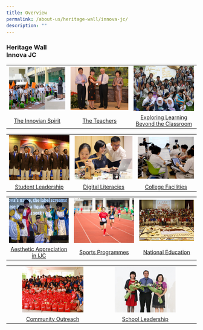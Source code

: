 ```yaml
---
title: Overview
permalink: /about-us/heritage-wall/innova-jc/
description: ""
---
```

### **Heritage Wall**<br>**Innova JC**

<table>
	<tr>
    <td style= "text-align: center;">
			<a href="/about-us/heritage-wall/innova-jc/the-innovian-spirit/"><img src="/images/innovajc1.jpg"></a>
		</td>
		<td style= "text-align: center;">
			<a href="/about-us/heritage-wall/innova-jc/the-teachers/"><img src="/images/innovajc2.jpg"></a>
		</td>
    <td style= "text-align: center;">
			<a href="/about-us/heritage-wall/innova-jc/exploring-learning-beyond-the-classroom/"><img src="/images/innovajc3.jpg"></a>
		</td>
	</tr>
		<tr>
    <td style= "text-align: center;">
			<a href="/about-us/heritage-wall/innova-jc/the-innovian-spirit/">The Innovian Spirit</a>
</td>
		<td style= "text-align: center;">			
			<a href="/about-us/heritage-wall/innova-jc/the-teachers/">The Teachers</a>
</td>
    <td style= "text-align: center;">
			<a href="/about-us/heritage-wall/innova-jc/exploring-learning-beyond-the-classroom/">Exploring Learning Beyond the Classroom</a>
		</td>
	</tr>
</table>
	
<table>
	<tr>
    <td style= "text-align: center;">
			<a href="/about-us/heritage-wall/innova-jc/student-leadership/"><img src="/images/innovajc4.jpg"></a>
		</td>
		<td style= "text-align: center;">
			<a href="/about-us/heritage-wall/innova-jc/digital-literacies/"><img src="/images/innovajc5.jpg"></a>
		</td>
    <td style= "text-align: center;">
			<a href="/about-us/heritage-wall/innova-jc/college-facilities/"><img src="/images/innovajc6.jpg"></a>
		</td>
	</tr>
		<tr>
    <td style= "text-align: center;">
			<a href="/about-us/heritage-wall/innova-jc/student-leadership/">Student Leadership</a>
</td>
		<td style= "text-align: center;">			
			<a href="/about-us/heritage-wall/innova-jc/digital-literacies/">Digital Literacies</a>
</td>
    <td style= "text-align: center;">
			<a href="/about-us/heritage-wall/innova-jc/college-facilities/">College Facilities</a>
		</td>
	</tr>
</table>

<table>
	<tr>
    <td style= "text-align: center;">
			<a href="/about-us/heritage-wall/innova-jc/aesthetic-appreciation/"><img src="/images/innovajc7.jpg"></a>
		</td>
		<td style= "text-align: center;">
			<a href="/about-us/heritage-wall/innova-jc/sports-programmes/"><img src="/images/innovajc8.jpg"></a>
		</td>
    <td style= "text-align: center;">
			<a href="/about-us/heritage-wall/innova-jc/national-education/"><img src="/images/innovajc9.jpg"></a>
		</td>
	</tr>
		<tr>
    <td style= "text-align: center;">
			<a href="/about-us/heritage-wall/innova-jc/aesthetic-appreciation/">Aesthetic Appreciation in IJC</a>
</td>
		<td style= "text-align: center;">			
			<a href="/about-us/heritage-wall/innova-jc/sports-programmes/">Sports Programmes</a>
</td>
    <td style= "text-align: center;">
			<a href="/about-us/heritage-wall/innova-jc/national-education/">National Education</a>
		</td>
	</tr>
</table>

<table>
	<tr>
    <td style= "text-align: center;">
			<a href="/about-us/heritage-wall/innova-jc/community-outreach/"><img style="width:70%" src="/images/innovajc10.jpg"></a>
		</td>
		<td style= "text-align: center;">
				<a href="/about-us/heritage-wall/innova-jc/sports-programmes/"><img style="width:70%" src="/images/innovajc11.jpg"></a>
		</td>
    <td style= "text-align: center;">
		</td>
	</tr>
		<tr>
    <td style= "text-align: center;">
			<a href="/about-us/heritage-wall/innova-jc/community-outreach/">Community Outreach</a>
</td>
		<td style= "text-align: center;">			
			<a href="/about-us/heritage-wall/innova-jc/school-leadership/">School Leadership</a>
</td>
    <td style= "text-align: center;">
		</td>
	</tr>
</table>